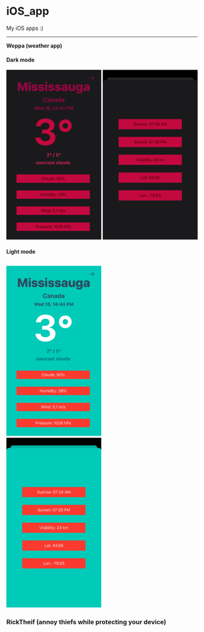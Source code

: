 # iOS_app
My iOS apps :)

---
**Weppa (weather app)**

#### Dark mode </br>
<img src="https://raw.githubusercontent.com/Aayush9029/iOS_apps/master/image/01.PNG" width="250">         <img src="https://raw.githubusercontent.com/Aayush9029/iOS_apps/master/image/02.PNG" width="250"></br>


#### Light mode </br>
<img src="https://raw.githubusercontent.com/Aayush9029/iOS_apps/master/image/03.PNG" width="250">          <img src="https://raw.githubusercontent.com/Aayush9029/iOS_apps/master/image/04.PNG" width="250">
---

### RickTheif (annoy thiefs while protecting your device)


